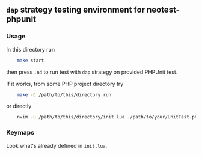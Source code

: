 ## `dap` strategy testing environment for neotest-phpunit

### Usage
In this directory run
```sh
    make start
```
then press `,nd` to run test with `dap` strategy on provided PHPUnit test.

If it works, from some PHP project directory try
```sh
    make -C /path/to/this/directory run
```
or directly
```sh
    nvim -u /path/to/this/directory/init.lua ./path/to/your/UnitTest.php
```

### Keymaps
Look what's already defined in `init.lua`.

